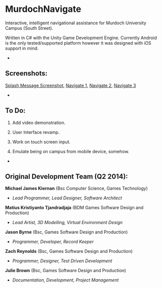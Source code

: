 MurdochNavigate
===============

Interactive, intelligent navigational assistance for Murdoch University Campus (South Street).

Written in C# with the Unity Game Development Engine. Currently Android is the only tested/supported platform however it was designed with iOS support in mind.

-
**Screenshots:**
-

[Splash Message Screenshot](https://raw.githubusercontent.com/mikeyjk/MurdochNavigate/master/Documentation/Images/splash.PNG), [Navigate 1](https://raw.githubusercontent.com/mikeyjk/MurdochNavigate/master/Documentation/Images/navigate.PNG), [Navigate 2](https://raw.githubusercontent.com/mikeyjk/MurdochNavigate/master/Documentation/Images/navigate2.PNG), [Navigate 3](https://raw.githubusercontent.com/mikeyjk/MurdochNavigate/master/Documentation/Images/navigate3.PNG)

-
**To Do:**
-

1) Add video demonstration.

2) User Interface revamp.

3) Work on touch screen input.

4) Emulate being on campus from mobile device, somehow.

-
Original Development Team (Q2 2014):
-

**Michael James Kiernan** (Bsc Computer Science, Games Technology)
- *Lead Programmer, Lead Designer, Software Architect*

**Matius Kristiyanto Tjandradjaja** (BDM Games Software Design and Production)
- *Lead Artist, 3D Modelling, Virtual Environment Design*

**Jason Byrne** (Bsc, Games Software Design and Production)
- *Programmer, Developer, Record Keeper*

**Zach Reynolds** (Bsc, Games Software Design and Production)
- *Programmer, Designer, Test Driven Development*

**Julie Brown** (Bsc, Games Software Design and Production)
- *Documentation, Development, Project Management*

